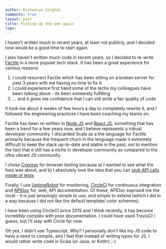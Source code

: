 ```yaml
---
author: Aishwarya Singhal
comments: true
layout: post
title: Picking up the pen again
tags:
---
```


I haven't written much in recent years, at least not publicly, and I decided now would be a good time to start again. 

I also haven't written much code in recent years, so I decided to re-write [Factile](http://www.factile.net) in a more popular tech stack. It has been a great experience for various reasons:

1. I could resurrect Factile which has been sitting on a broken server for past 3 years with me having no time to fix it
2. I could experience first hand some of the techs my colleagues have been talking about - its been extremely fulfilling
3. ... and it gives me confidence that I can still write a fair quality of code

It took me about 4 weeks of few hours a day to completely rewrite it, and I followed the engineering practices I have been coaching my teams on.
 
Factile has been re-written in [Node JS](https://nodejs.org/) and [React JS](https://reactjs.org/), something that has been a trend for a few years now, and I believe represents a robust developer community. I discarded Scala as a the language for Factile primarily because the frequent churn in the language made it extremely difficult to keep the stack up-to-date and stable in the past, not to mention the fact that it still has a niche in developer community as compared to the ultra vibrant JS community.

I chose [Cypress](https://www.cypress.io/) for browser testing because a) I wanted to see what the fuss was about, and b) I absolutely love the idea that you can [stub API calls inside of tests](https://docs.cypress.io/guides/guides/network-requests.html#Stubbing)

Finally, I use [UptimeRobot](https://uptimerobot.com/) for monitoring, [CircleCI](https://circleci.com/) for continuous integration and [APIDoc](https://apidocjs.com/) for, well, API documentation. Of these, APIDoc suprised me the most - it is just amazingly simple to use, and simple to extend (which I did in a way because I did not like the default template/ color schemes).

I have been using CircleCI since 2015 and I think recently, it has become incredibly complex with poor documentation. I could have used TravisCI I guess, but I'll stay with Circle for now.

Oh yes, I didn't use Typescript. Why? I personally don't like my JS code to have a need to compile, and I feel that instead of writing types for JS, I would rather write code in Scala (or Java, or Kotlin) ;-)
